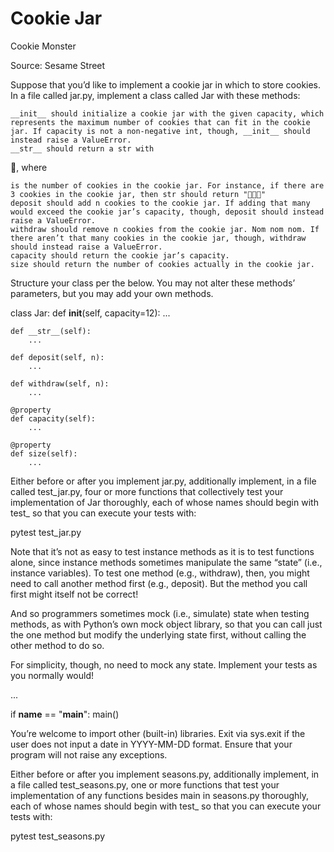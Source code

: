 # Cookie Jar

Cookie Monster

Source: Sesame Street

Suppose that you’d like to implement a cookie jar in which to store cookies. In a file called jar.py, implement a class called Jar with these methods:

    __init__ should initialize a cookie jar with the given capacity, which represents the maximum number of cookies that can fit in the cookie jar. If capacity is not a non-negative int, though, __init__ should instead raise a ValueError.
    __str__ should return a str with 

🍪, where

    is the number of cookies in the cookie jar. For instance, if there are 3 cookies in the cookie jar, then str should return "🍪🍪🍪"
    deposit should add n cookies to the cookie jar. If adding that many would exceed the cookie jar’s capacity, though, deposit should instead raise a ValueError.
    withdraw should remove n cookies from the cookie jar. Nom nom nom. If there aren’t that many cookies in the cookie jar, though, withdraw should instead raise a ValueError.
    capacity should return the cookie jar’s capacity.
    size should return the number of cookies actually in the cookie jar.

Structure your class per the below. You may not alter these methods’ parameters, but you may add your own methods.

class Jar:
    def __init__(self, capacity=12):
        ...

    def __str__(self):
        ...

    def deposit(self, n):
        ...

    def withdraw(self, n):
        ...

    @property
    def capacity(self):
        ...

    @property
    def size(self):
        ...

Either before or after you implement jar.py, additionally implement, in a file called test_jar.py, four or more functions that collectively test your implementation of Jar thoroughly, each of whose names should begin with test_ so that you can execute your tests with:

pytest test_jar.py

Note that it’s not as easy to test instance methods as it is to test functions alone, since instance methods sometimes manipulate the same “state” (i.e., instance variables). To test one method (e.g., withdraw), then, you might need to call another method first (e.g., deposit). But the method you call first might itself not be correct!

And so programmers sometimes mock (i.e., simulate) state when testing methods, as with Python’s own mock object library, so that you can call just the one method but modify the underlying state first, without calling the other method to do so.

For simplicity, though, no need to mock any state. Implement your tests as you normally would!


...


if __name__ == "__main__":
    main()

You’re welcome to import other (built-in) libraries. Exit via sys.exit if the user does not input a date in YYYY-MM-DD format. Ensure that your program will not raise any exceptions.

Either before or after you implement seasons.py, additionally implement, in a file called test_seasons.py, one or more functions that test your implementation of any functions besides main in seasons.py thoroughly, each of whose names should begin with test_ so that you can execute your tests with:

pytest test_seasons.py

